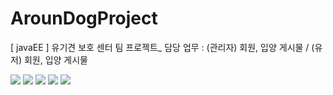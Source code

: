 # ArounDogProject
[ javaEE ] 유기견 보호 센터 팀 프로젝트_ 담당 업무 : (관리자) 회원, 입양 게시물 / (유저) 회원, 입양 게시물 


<img src="https://postfiles.pstatic.net/MjAxOTA1MDhfMTY2/MDAxNTU3MjQxMzc5NDk2.HxAgqP2dJOv36ksHMjRP7zJmwUAbmn9mkPTBvegNHC0g.-bXVi1dEyOUHvpJdaetlrKOIC9BCiFi9b1_Pfxfhhbsg.PNG.kwjing93/AROUNDOG_1.png?type=w966">

<img src="https://postfiles.pstatic.net/MjAxOTA1MDhfNzIg/MDAxNTU3MjQxMjc1Njcy.6Y2KqAISHJ-TOf_cHBrDEk7L9yx9j4qzZ6ZAXeoO_oQg.xafjhzVNidj1_hZoLBbwZxiVWfLYO4v49dDqIQ13BRwg.PNG.kwjing93/AROUNDOG_2.png?type=w966">

<img src="https://postfiles.pstatic.net/MjAxOTA1MDhfMTE0/MDAxNTU3MjQxMjc5MDcw.OJSCNScTqIUDlFT12HwEepDnu3i-cdV_O-omm27-vMwg.S4fdTxqEm_uy9okjrMsLLf7ZlXXYCX3Uu9IbXXKa_7sg.PNG.kwjing93/AROUNDOG_3.png?type=w966">

<img src="https://postfiles.pstatic.net/MjAxOTA1MDhfMTcw/MDAxNTU3MjQxMjgyMDgx.Xscd8D3gXz9vrw4KNqDvGY8xAG5yUJpBpnWNF8UBe0Ig.hCWXxuujM6lbtR2G7-4A_ESbhfPvYm3jACYsutpX8KYg.PNG.kwjing93/AROUNDOG_4.png?type=w966">

<img src="https://postfiles.pstatic.net/MjAxOTA1MDhfNTcg/MDAxNTU3MjQxMjg0NzQ1.piyiSAC6aYR84IUtQ7UkhPBZu-1qvYGxb2YQpEB4OKwg.DLL9lfe4SwCKqB38yhOMd4lraSyWYtreXz7Mak-sgyMg.PNG.kwjing93/AROUNDOG_5.png?type=w966">

